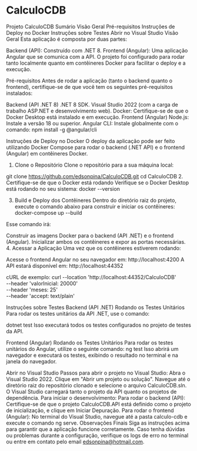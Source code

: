 # CalculoCDB

Projeto CalculoCDB
Sumário
Visão Geral
Pré-requisitos
Instruções de Deploy no Docker
Instruções sobre Testes
Abrir no Visual Studio
Visão Geral
Esta aplicação é composta por duas partes:

Backend (API): Construído com .NET 8.
Frontend (Angular): Uma aplicação Angular que se comunica com a API.
O projeto foi configurado para rodar tanto localmente quanto em contêineres Docker para facilitar o deploy e a execução.

Pré-requisitos
Antes de rodar a aplicação (tanto o backend quanto o frontend), certifique-se de que você tem os seguintes pré-requisitos instalados:

Backend (API .NET 8)
.NET 8 SDK.
Visual Studio 2022 (com a carga de trabalho ASP.NET e desenvolvimento web).
Docker: Certifique-se de que o Docker Desktop está instalado e em execução.
Frontend (Angular)
Node.js: Instale a versão 18 ou superior. 
Angular CLI: Instale globalmente com o comando:
npm install -g @angular/cli

Instruções de Deploy no Docker
O deploy da aplicação pode ser feito utilizando Docker Compose para rodar o backend (.NET API) e o frontend (Angular) em contêineres Docker.

1. Clone o Repositório
Clone o repositório para a sua máquina local:

git clone https://github.com/edsonpina/CalculoCDB.git
cd CalculoCDB
2. Certifique-se de que o Docker está rodando
Verifique se o Docker Desktop está rodando no seu sistema:
docker --version

3. Build e Deploy dos Contêineres
Dentro do diretório raiz do projeto, execute o comando abaixo para construir e iniciar os contêineres:
docker-compose up --build

Esse comando irá:

Construir as imagens Docker para o backend (API .NET) e o frontend (Angular).
Inicializar ambos os contêineres e expor as portas necessárias.
4. Acessar a Aplicação
Uma vez que os contêineres estiverem rodando:

Acesse o frontend Angular no seu navegador em: http://localhost:4200
A API estará disponível em: http://localhost:44352

cURL de exemplo:
curl --location 'http://localhost:44352/CalculoCDB' \
--header 'valorInicial: 20000' \
--header 'meses: 25' \
--header 'accept: text/plain'

Instruções sobre Testes
Backend (API .NET)
Rodando os Testes Unitários
Para rodar os testes unitários da API .NET, use o comando:

dotnet test
Isso executará todos os testes configurados no projeto de testes da API.

Frontend (Angular)
Rodando os Testes Unitários
Para rodar os testes unitários do Angular, utilize o seguinte comando:
ng test
Isso abrirá um navegador e executará os testes, exibindo o resultado no terminal e na janela do navegador.

Abrir no Visual Studio
Passos para abrir o projeto no Visual Studio:
Abra o Visual Studio 2022.
Clique em "Abrir um projeto ou solução".
Navegue até o diretório raiz do repositório clonado e selecione o arquivo CalculoCDB.sln.
O Visual Studio carregará tanto o projeto da API quanto os projetos de dependência.
Para iniciar o desenvolvimento:
Para rodar o backend (API): Certifique-se de que o projeto CalculoCDB.API está definido como o projeto de inicialização, e clique em Iniciar Depuração.
Para rodar o frontend (Angular): No terminal do Visual Studio, navegue até a pasta calculo-cdb e execute o comando ng serve.
Observações Finais
Siga as instruções acima para garantir que a aplicação funcione corretamente. Caso tenha dúvidas ou problemas durante a configuração, verifique os logs de erro no terminal ou entre em contato pelo email edsonpina@hotmail.com.

